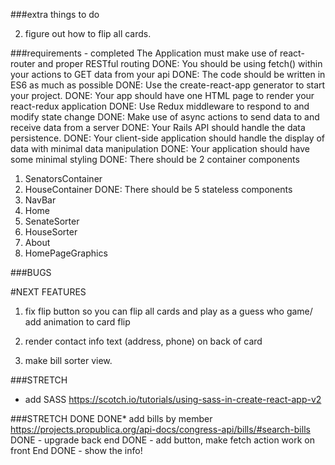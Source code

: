 ###extra things to do




2. figure out how to flip all cards.



###requirements - completed
The Application must make use of react-router and proper RESTful routing
DONE: You should be using fetch() within your actions to GET data from your api
DONE: The code should be written in ES6 as much as possible
DONE: Use the create-react-app generator to start your project.
DONE: Your app should have one HTML page to render your react-redux application
DONE: Use Redux middleware to respond to and modify state change
DONE: Make use of async actions to send data to and receive data from a server
DONE: Your Rails API should handle the data persistence.
DONE: Your client-side application should handle the display of data with minimal data manipulation
DONE: Your application should have some minimal styling
DONE: There should be 2 container components
1. SenatorsContainer
2. HouseContainer
DONE: There should be 5 stateless components
1. NavBar
2. Home
3. SenateSorter
4. HouseSorter
5. About
6. HomePageGraphics



###BUGS





#NEXT FEATURES
1. fix flip button so you can flip all cards and play as a guess who game/ add animation to card flip

2. render contact info text (address, phone) on back of card

3. make bill sorter view.


###STRETCH


* add SASS https://scotch.io/tutorials/using-sass-in-create-react-app-v2


###STRETCH DONE
DONE* add bills by member
https://projects.propublica.org/api-docs/congress-api/bills/#search-bills
DONE - upgrade back end
DONE - add button, make fetch action work on front End
DONE - show the info!
